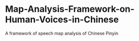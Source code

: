 # Map-Analysis-Framework-on-Human-Voices-in-Chinese
A framework of speech map analysis of Chinese Pinyin
